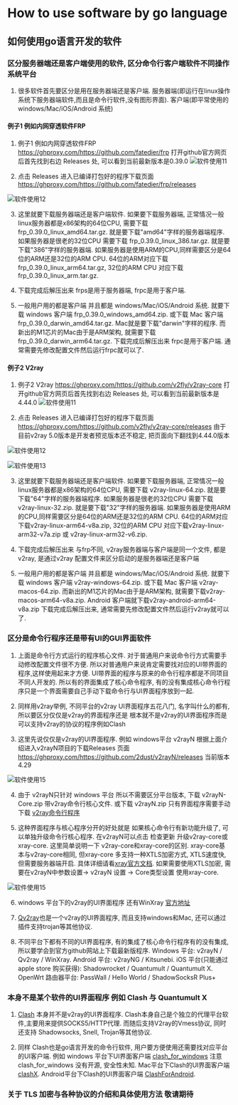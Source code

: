 # How to use software by go language



## 如何使用go语言开发的软件

### 区分服务器端还是客户端使用的软件, 区分命令行客户端软件不同操作系统平台


1. 很多软件首先要区分是用在服务器端还是客户端. 服务器端(即运行在linux操作系统下服务器端软件,而且是命令行软件,没有图形界面). 客户端(即平常使用的 windows/Mac/iOS/Android 系统)

#### 例子1 例如内网穿透软件FRP

1. 例子1 例如内网穿透软件FRP https://ghproxy.com/https://github.com/fatedier/frp
打开github官方网页后首先找到右边 Releases 处, 可以看到当前最新版本是0.39.0
![软件使用11](https://ghproxy.com/https://github.com/jinwyp/one_click_script/blob/master/docs/go1.png?raw=true)


2. 点击 Releases 进入已编译打包好的程序下载页面 https://ghproxy.com/https://github.com/fatedier/frp/releases

![软件使用12](https://ghproxy.com/https://github.com/jinwyp/one_click_script/blob/master/docs/go2.png?raw=true)

3. 这里就要下载服务器端还是客户端软件. 如果要下载服务器端, 正常情况一般linux服务器都是x86架构的64位CPU, 需要下载 frp_0.39.0_linux_amd64.tar.gz. 就是要下载"amd64"字样的服务器端程序. 如果服务器是很老的32位CPU 需要下载 frp_0.39.0_linux_386.tar.gz. 就是要下载"386"字样的服务器端. 如果服务器是使用ARM的CPU,同样需要区分是64位的ARM还是32位的ARM CPU. 64位的ARM对应下载frp_0.39.0_linux_arm64.tar.gz, 32位的ARM CPU 对应下载frp_0.39.0_linux_arm.tar.gz.

4. 下载完成后解压出来 frps是用于服务器端, frpc是用于客户端.

5. 一般用户用的都是客户端 并且都是 windows/Mac/iOS/Android 系统. 就要下载 windows 客户端 frp_0.39.0_windows_amd64.zip. 或下载 Mac 客户端 frp_0.39.0_darwin_amd64.tar.gz. Mac就是要下载"darwin"字样的程序. 而新出的M1芯片的Mac由于是ARM架构, 就需要下载frp_0.39.0_darwin_arm64.tar.gz.  下载完成后解压出来 frpc是用于客户端. 通常需要先修改配置文件然后运行frpc就可以了.

#### 例子2 V2ray

1. 例子2 V2ray https://ghproxy.com/https://github.com/v2fly/v2ray-core
打开github官方网页后首先找到右边 Releases 处, 可以看到当前最新版本是4.44.0
![软件使用11](https://ghproxy.com/https://github.com/jinwyp/one_click_script/blob/master/docs/gov1.png?raw=true)


2. 点击 Releases 进入已编译打包好的程序下载页面 https://ghproxy.com/https://github.com/v2fly/v2ray-core/releases 由于目前v2ray 5.0版本是开发者预览版本还不稳定, 把页面向下翻找到4.44.0版本

![软件使用12](https://ghproxy.com/https://github.com/jinwyp/one_click_script/blob/master/docs/gov2.png?raw=true)

![软件使用13](https://ghproxy.com/https://github.com/jinwyp/one_click_script/blob/master/docs/gov3.png?raw=true)


3. 这里就要下载服务器端还是客户端软件. 如果要下载服务器端, 正常情况一般linux服务器都是x86架构的64位CPU, 需要下载 v2ray-linux-64.zip. 就是要下载"64"字样的服务器端程序. 如果服务器是很老的32位CPU 需要下载 v2ray-linux-32.zip. 就是要下载"32"字样的服务器端. 如果服务器是使用ARM的CPU,同样需要区分是64位的ARM还是32位的ARM CPU. 64位的ARM对应下载v2ray-linux-arm64-v8a.zip, 32位的ARM CPU 对应下载v2ray-linux-arm32-v7a.zip 或 v2ray-linux-arm32-v6.zip.

4. 下载完成后解压出来 与frp不同, v2ray服务器端与客户端是同一个文件, 都是v2ray, 是通过v2ray 配置文件来区分启动的是服务器端还是客户端

5. 一般用户用的都是客户端 并且都是 windows/Mac/iOS/Android 系统. 就要下载 windows 客户端 v2ray-windows-64.zip. 或下载 Mac 客户端 v2ray-macos-64.zip. 而新出的M1芯片的Mac由于是ARM架构, 就需要下载v2ray-macos-arm64-v8a.zip. Android 客户端就下载v2ray-android-arm64-v8a.zip 下载完成后解压出来, 通常需要先修改配置文件然后运行v2ray就可以了.




### 区分是命令行程序还是带有UI的GUI界面软件

1. 上面是命令行方式运行的程序核心文件. 对于普通用户来说命令行方式需要手动修改配置文件很不方便. 所以对普通用户来说肯定需要找对应的UI带界面的程序,这样使用起来才方便. UI带界面的程序与原来的命令行程序都是不同项目不同人开发的. 所以有的界面集成了核心命令程序, 有的没有集成核心命令行程序只是一个界面需要自己手动下载命令行与UI界面程序放到一起.

2. 同样用v2ray举例, 不同平台的v2ray UI界面程序五花八门, 名字叫什么的都有, 所以要区分仅仅是v2ray的界面程序还是 根本就不是v2ray的UI界面程序而是可以支持v2ray的协议的程序例如Clash

3. 这里先说仅仅是v2ray的UI界面程序. 例如 windows平台 v2rayN 根据上面介绍进入v2rayN项目的下载Releases 页面 https://ghproxy.com/https://github.com/2dust/v2rayN/releases 当前版本4.29

![软件使用15](https://ghproxy.com/https://github.com/jinwyp/one_click_script/blob/master/docs/gov5.png?raw=true)

4. 由于 v2rayN只针对 windows 平台 所以不需要区分平台版本, 下载 v2rayN-Core.zip 带v2ray命令行核心文件. 或下载 v2rayN.zip 只有界面程序需要手动下载 [v2ray命令行程序](https://ghproxy.com/https://github.com/v2fly/v2ray-core/releases)

5. 这种界面程序与核心程序分开的好处就是 如果核心命令行有新功能升级了, 可以单独升级命令行核心程序. 在v2rayN可以点击 检查更新 升级v2ray-core或xray-core. 这里简单说明一下 v2ray-core和xray-core的区别. xray-core基本与v2ray-core相同, 但xray-core 多支持一种XTLS加密方式, XTLS速度快,但需要服务器端开启. 具体详细请看[xray官方文档](https://xtls.github.io/). 如果需要使用XTLS加密, 需要在v2rayN中参数设置-> v2rayN 设置 -> Core类型设置 使用xray-core.


![软件使用15](https://ghproxy.com/https://github.com/jinwyp/one_click_script/blob/master/docs/gov6.png?raw=true)

6. windows 平台下的v2ray的UI界面程序 还有WinXray  [官方地址](https://ghproxy.com/https://github.com/TheMRLL/WinXray/releases)

7. [Qv2ray](https://ghproxy.com/https://github.com/Qv2ray/Qv2ray/releases)也是一个v2ray的UI界面程序, 而且支持windows和Mac, 还可以通过插件支持trojan等其他协议.

8. 不同平台下都有不同的UI界面程序, 有的集成了核心命令行程序有的没有集成, 所以要学会到官方github网站上下载最新版程序. Windows 平台: v2rayN / Qv2ray / WinXray.  Android 平台: v2rayNG / Kitsunebi.  iOS 平台(只能通过apple store 购买获得): Shadowrocket / Quantumult / Quantumult X. OpenWrt 路由器平台: PassWall / Hello World / ShadowSocksR Plus+

### 本身不是某个软件的UI界面程序 例如 Clash 与  Quantumult X

1. [Clash](https://ghproxy.com/https://github.com/Dreamacro/clash) 本身并不是v2ray的UI界面程序. Clash本身自己是个独立的代理平台软件,主要用来提供SOCKS5/HTTP代理. 而随后支持V2ray的Vmess协议, 同时还支持 Shadowsocks, Snell, Trojan等其他协议.

2. 同样 Clash也是go语言开发的命令行软件, 用户要方便使用还需要找对应平台的UI客户端. 例如 windows 平台下UI界面客户端 [clash_for_windows](https://ghproxy.com/https://github.com/Fndroid/clash_for_windows_pkg/releases) 注意 clash_for_windows 没有开源, 安全性未知.  Mac平台下Clash的UI界面客户端 [clashX](https://ghproxy.com/https://github.com/yichengchen/clashX).  Android平台下Clash的UI界面客户端 [ClashForAndroid](https://ghproxy.com/https://github.com/Kr328/ClashForAndroid).



### 关于 TLS 加密与各种协议的介绍和具体使用方法 敬请期待


